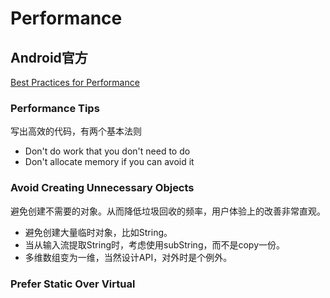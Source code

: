 # Performance
## Android官方
[Best Practices for Performance](https://developer.android.com/training/best-performance.html)

### Performance Tips
写出高效的代码，有两个基本法则

* Don't do work that you don't need to do
* Don't allocate memory if you can avoid it

### Avoid Creating Unnecessary Objects
避免创建不需要的对象。从而降低垃圾回收的频率，用户体验上的改善非常直观。

* 避免创建大量临时对象，比如String。
* 当从输入流提取String时，考虑使用subString，而不是copy一份。
* 多维数组变为一维，当然设计API，对外时是个例外。

### Prefer Static Over Virtual
